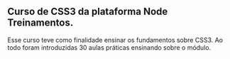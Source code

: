 ## Curso de CSS3 da plataforma Node Treinamentos.

Esse curso teve como finalidade ensinar os fundamentos sobre CSS3. Ao todo foram introduzidas 30 aulas práticas ensinando sobre o módulo.
